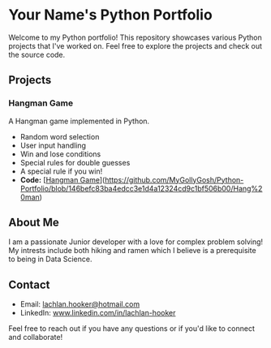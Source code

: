 # Your Name's Python Portfolio

Welcome to my Python portfolio! This repository showcases various Python projects that I've worked on. Feel free to explore the projects and check out the source code.

## Projects

### Hangman Game

A Hangman game implemented in Python.
  - Random word selection
  - User input handling
  - Win and lose conditions
  - Special rules for double guesses
  - A special rule if you win!
- **Code:** [[Hangman Game](hangman_game/)](https://github.com/MyGollyGosh/Python-Portfolio/blob/146befc83ba4edcc3e1d4a12324cd9c1bf506b00/Hang%20man)

## About Me

I am a passionate Junior developer with a love for complex problem solving! My intrests include both hiking and ramen which I believe is a prerequisite to being in Data Science.

## Contact

- Email: lachlan.hooker@hotmail.com
- LinkedIn: www.linkedin.com/in/lachlan-hooker

Feel free to reach out if you have any questions or if you'd like to connect and collaborate!

